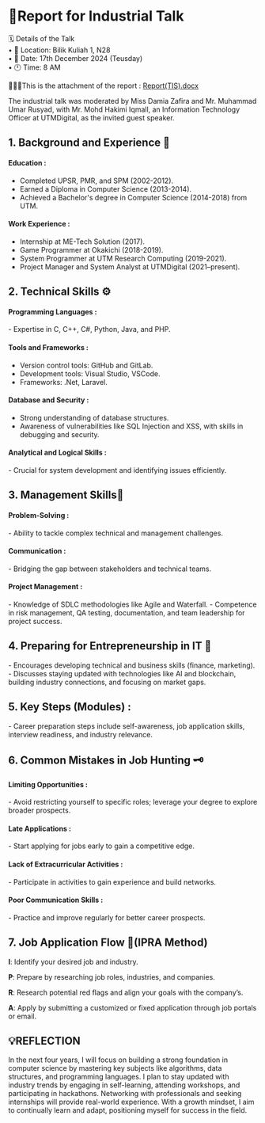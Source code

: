# 📃Report for Industrial Talk

🗓️ Details of the Talk<br>
• 📍 Location: Bilik Kuliah 1, N28 <br>
• 📅 Date: 17th December 2024 (Teusday)<br>
• 🕛 Time: 8 AM<br>

💁🏻‍♀️This is the attachment of the report : [Report(TIS).docx](https://github.com/user-attachments/files/18347626/Report.TIS.docx)

The industrial talk was moderated by Miss Damia Zafira and Mr. Muhammad Umar Rusyad, with Mr. Mohd Hakimi Iqmall, an Information Technology Officer at UTMDigital, as the invited guest speaker.<br>

<h2> 1. Background and Experience 🧩 </h2>
<h4>Education :</h4>

- Completed UPSR, PMR, and SPM (2002-2012).
- Earned a Diploma in Computer Science (2013-2014).
- Achieved a Bachelor's degree in Computer Science (2014-2018) from UTM.

<h4>Work Experience :</h4>

- Internship at ME-Tech Solution (2017).
- Game Programmer at Okakichi (2018-2019).
- System Programmer at UTM Research Computing (2019-2021).
- Project Manager and System Analyst at UTMDigital (2021–present).

<h2>2. Technical Skills ⚙️</h2>
<h4>Programming Languages :</h4>
- Expertise in C, C++, C#, Python, Java, and PHP.

<h4>Tools and Frameworks :</h4>

- Version control tools: GitHub and GitLab.
- Development tools: Visual Studio, VSCode.
- Frameworks: .Net, Laravel.
<h4>Database and Security :</h4>

- Strong understanding of database structures.
- Awareness of vulnerabilities like SQL Injection and XSS, with skills in debugging and security.
<h4>Analytical and Logical Skills :</h4>
- Crucial for system development and identifying issues efficiently.

<h2>3. Management Skills🔗</h2>
<h4>Problem-Solving :</h4>
- Ability to tackle complex technical and management challenges.

<h4>Communication :</h4>
- Bridging the gap between stakeholders and technical teams.

<h4>Project Management :</h4>
- Knowledge of SDLC methodologies like Agile and Waterfall.
- Competence in risk management, QA testing, documentation, and team leadership for project success.

<h2>4. Preparing for Entrepreneurship in IT 🧠</h2>
- Encourages developing technical and business skills (finance, marketing).
- Discusses staying updated with technologies like AI and blockchain, building industry connections, and focusing on market gaps.

<h2>5. Key Steps (Modules) :</h2>
- Career preparation steps include self-awareness, job application skills, interview readiness, and industry relevance.

<h2>6. Common Mistakes in Job Hunting 🗝️</h2>
<h4>Limiting Opportunities :</h4>
- Avoid restricting yourself to specific roles; leverage your degree to explore broader prospects.

<h4>Late Applications :</h4>
- Start applying for jobs early to gain a competitive edge.

<h4>Lack of Extracurricular Activities :</h4>
- Participate in activities to gain experience and build networks.

<h4>Poor Communication Skills :</h4>
- Practice and improve regularly for better career prospects.

<h2>7. Job Application Flow 💼(IPRA Method)</h2>

**I**: Identify your desired job and industry.

**P**: Prepare by researching job roles, industries, and companies.

**R**: Research potential red flags and align your goals with the company’s.

**A**: Apply by submitting a customized or fixed application through job portals or email.

<h2>💡REFLECTION</h2>

In the next four years, I will focus on building a strong foundation in computer science by mastering key subjects like algorithms, data structures, and programming languages. I plan to stay updated with industry trends by engaging in self-learning, attending workshops, and participating in hackathons. Networking with professionals and seeking internships will provide real-world experience. With a growth mindset, I aim to continually learn and adapt, positioning myself for success in the field.






